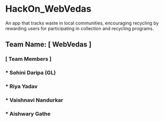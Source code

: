 # HackOn_WebVedas
An app that tracks waste in local communities, encouraging recycling by rewarding users for participating in collection and recycling programs.
## Team Name: [ WebVedas ]
### [ Team Members ]
### * Sohini Daripa (GL)
### * Riya Yadav
### * Vaishnavi Nandurkar
### * Aishwary Gathe

